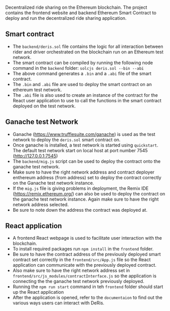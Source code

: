 Decentralized ride sharing on the Ethereum blockchain.
The project contains the frontend website and backend Ethereum Smart Contract to deploy and run the decentralized ride sharing application.

## Smart contract
* The `backend/deris.sol` file contains the logic for all interaction between rider and driver orchestrated on the blockchain run on an Ethereum test network. 
* The smart contract can be compiled by running the following node command in the `backend` folder: `solcjs deris.sol --bin --abi`
* The above command generates a `.bin` and a `.abi` file of the smart contract.
* The `.bin` and `.abi` file are used to deploy the smart contract on an ethereum test network. 
* The `.abi` file is also used to create an instance of the contract for the React user application to use to call the functions in the smart contract deployed on the test network.

## Ganache test Network
* Ganache (https://www.trufflesuite.com/ganache) is used as the test network to deploy the `deris.sol` smart contract on.
* Once ganache is installed, a test network is started using `quickstart`. The default test network start on local host at port number 7545 (http://127.0.0.1:7545)
* The `backend/mig.js` script can be used to deploy the contract onto the ganache test network.
* Make sure to have the right network address and contract deployer enthereum address (from address) set to deploy the contract correctly on the Ganache test network instance.
* If the `mig.js` file is giving problems in deployment, the Remix IDE (https://remix.ethereum.org/) can also be used to deploy the contract on the ganache test network instance. Again make sure to have the right network address selected. 
* Be sure to note down the address the contract was deployed at.

## React application
* A frontend React webpage is used to facilitate user interaction with the blockchain. 
* To install required packages run `npm install` in the `frontend` folder.
* Be sure to have the contract address of the previously deployed smart contract set correctly in the `frontend/src/App.js` file so the React application can communicate with the previously deployed contract. 
* Also make sure to have the right network address set in `frontend/src/js_modules/contractInterface.js` so the application is connecting the the ganache test network previously deployed.
* Running the `npm run start` command in teh `frontend` folder should start up the React application
* After the application is opened, refer to the `documentaion` to find out the various ways users can interact with DeRis.


